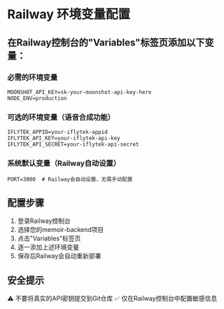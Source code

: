 # Railway 环境变量配置

## 在Railway控制台的"Variables"标签页添加以下变量：

### 必需的环境变量
```
MOONSHOT_API_KEY=sk-your-moonshot-api-key-here
NODE_ENV=production
```

### 可选的环境变量（语音合成功能）
```
IFLYTEK_APPID=your-iflytek-appid
IFLYTEK_API_KEY=your-iflytek-api-key
IFLYTEK_API_SECRET=your-iflytek-api-secret
```

### 系统默认变量（Railway自动设置）
```
PORT=3000  # Railway会自动设置，无需手动配置
```

## 配置步骤
1. 登录Railway控制台
2. 选择您的memoir-backend项目
3. 点击"Variables"标签页
4. 逐一添加上述环境变量
5. 保存后Railway会自动重新部署

## 安全提示
⚠️ 不要将真实的API密钥提交到Git仓库
✅ 仅在Railway控制台中配置敏感信息 